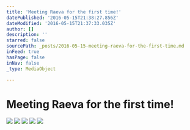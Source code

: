 ```yaml
---
title: 'Meeting Raeva for the first time!'
datePublished: '2016-05-15T21:38:27.856Z'
dateModified: '2016-05-15T21:37:33.035Z'
author: []
description: ''
starred: false
sourcePath: _posts/2016-05-15-meeting-raeva-for-the-first-time.md
inFeed: true
hasPage: false
inNav: false
_type: MediaObject

---
```

# Meeting Raeva for the first time!
![](https://the-grid-user-content.s3-us-west-2.amazonaws.com/1c621e4f-5008-4785-9622-92373e118806.jpg)
![](https://the-grid-user-content.s3-us-west-2.amazonaws.com/516bbd76-d4fe-45ec-a57b-e1ed19180122.jpg)
![](https://the-grid-user-content.s3-us-west-2.amazonaws.com/e32ad6ba-ff40-4192-9287-ff3379b374e8.jpg)
![](https://the-grid-user-content.s3-us-west-2.amazonaws.com/7fed7eda-1ceb-4748-a71d-f4c69057bd68.jpg)
![](https://the-grid-user-content.s3-us-west-2.amazonaws.com/84ea1b10-7125-48a0-b202-c35bc07c5dda.jpg)